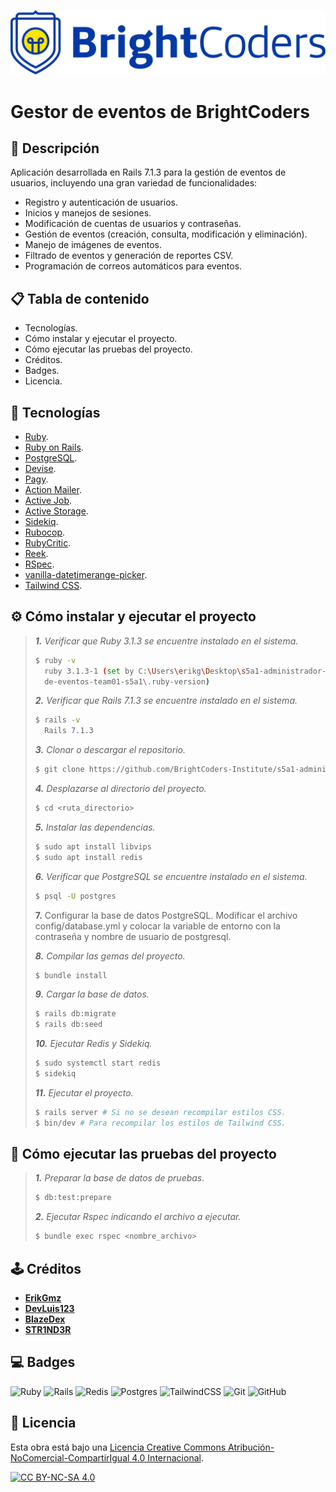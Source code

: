 ![BrightCoders Logo](img/logo.png)

# Gestor de eventos de BrightCoders

## 📓 Descripción
Aplicación desarrollada en Rails 7.1.3 para la gestión de eventos de usuarios, incluyendo una gran variedad de funcionalidades:
- Registro y autenticación de usuarios.
- Inicios y manejos de sesiones.
- Modificación de cuentas de usuarios y contraseñas.
- Gestión de eventos (creación, consulta, modificación y eliminación).
- Manejo de imágenes de eventos.
- Filtrado de eventos y generación de reportes CSV.
- Programación de correos automáticos para eventos.

## 📋 Tabla de contenido

- Tecnologías.
- Cómo instalar y ejecutar el proyecto.
- Cómo ejecutar las pruebas del proyecto.
- Créditos.
- Badges.
- Licencia.

## 🔧 Tecnologías
- [Ruby](https://www.ruby-lang.org/es/).
- [Ruby on Rails](https://rubyonrails.org/).
- [PostgreSQL](https://www.postgresql.org/).
- [Devise](https://github.com/heartcombo/devise).
- [Pagy](https://github.com/ddnexus/pagy).
- [Action Mailer](https://guides.rubyonrails.org/action_mailer_basics.html).
- [Active Job](https://guides.rubyonrails.org/active_job_basics.html).
- [Active Storage](https://edgeguides.rubyonrails.org/active_storage_overview.html).
- [Sidekiq](https://github.com/sidekiq/sidekiq).
- [Rubocop](https://github.com/rubocop/rubocop).
- [RubyCritic](https://github.com/whitesmith/rubycritic).
- [Reek](https://github.com/troessner/reek).
- [RSpec](https://rspec.info/).
- [vanilla-datetimerange-picker](https://github.com/alumuko/vanilla-datetimerange-picker).
- [Tailwind CSS](https://tailwindcss.com/docs/guides/ruby-on-rails).

## ⚙️ Cómo instalar y ejecutar el proyecto
>_**1.** Verificar que Ruby 3.1.3 se encuentre instalado en el sistema._
>```bash
>$ ruby -v
>   ruby 3.1.3-1 (set by C:\Users\erikg\Desktop\s5a1-administrador-
>   de-eventos-team01-s5a1\.ruby-version)
>```
>
>_**2.** Verificar que Rails 7.1.3 se encuentre instalado en el sistema._
>```bash
>$ rails -v
>   Rails 7.1.3
>```
>
>_**3.** Clonar o descargar el repositorio._
>```bash
>$ git clone https://github.com/BrightCoders-Institute/s5a1-administrador-de-eventos-team01-s5a1.git
>```
>
>_**4.** Desplazarse al directorio del proyecto._
>```bash
>$ cd <ruta_directorio>
>```
>
>_**5.** Instalar las dependencias._
>```bash
>$ sudo apt install libvips
>$ sudo apt install redis
>```
>
>_**6.** Verificar que PostgreSQL se encuentre instalado en el sistema._
>```bash
>$ psql -U postgres
>```
>
>**7.** Configurar la base de datos PostgreSQL. Modificar el archivo config/database.yml y colocar la variable de
entorno con la contraseña y nombre de usuario de postgresql.
>
>_**8.** Compilar las gemas del proyecto._
>```bash
>$ bundle install
>```
>
>_**9.** Cargar la base de datos._
>```bash
>$ rails db:migrate
>$ rails db:seed
>```
>
>_**10.** Ejecutar Redis y Sidekiq._
>```bash
>$ sudo systemctl start redis
>$ sidekiq
>```
>
>_**11.** Ejecutar el proyecto._
>```bash
>$ rails server # Si no se desean recompilar estilos CSS.
>$ bin/dev # Para recompilar los estilos de Tailwind CSS.
>```

## 🔬 Cómo ejecutar las pruebas del proyecto
>_**1.** Preparar la base de datos de pruebas._
>```bash
>$ db:test:prepare
>```
>
>_**2.** Ejecutar Rspec indicando el archivo a ejecutar._
>```bash
>$ bundle exec rspec <nombre_archivo>
>```

## 🕹️ Créditos
- **[ErikGmz](https://github.com/ErikGmz)**
- **[DevLuis123](https://github.com/DevLuis123)**
- **[BlazeDex](https://github.com/BlazeDex)**
- **[STR1ND3R](https://github.com/STR1ND3R)**

## 💻 Badges
![Ruby](https://img.shields.io/badge/ruby-%23CC342D.svg?style=for-the-badge&logo=ruby&logoColor=white)
![Rails](https://img.shields.io/badge/rails-%23CC0000.svg?style=for-the-badge&logo=ruby-on-rails&logoColor=white)
![Redis](https://img.shields.io/badge/redis-%23DD0031.svg?style=for-the-badge&logo=redis&logoColor=white)
![Postgres](https://img.shields.io/badge/postgres-%23316192.svg?style=for-the-badge&logo=postgresql&logoColor=white)
![TailwindCSS](https://img.shields.io/badge/tailwindcss-%2338B2AC.svg?style=for-the-badge&logo=tailwind-css&logoColor=white)
![Git](https://img.shields.io/badge/git-%23F05033.svg?style=for-the-badge&logo=git&logoColor=white)
![GitHub](https://img.shields.io/badge/github-%23121011.svg?style=for-the-badge&logo=github&logoColor=white)

## 📖 Licencia
Esta obra está bajo una
[Licencia Creative Commons Atribución-NoComercial-CompartirIgual 4.0 Internacional][cc-by-nc-sa].

[![CC BY-NC-SA 4.0][cc-by-nc-sa-image]][cc-by-nc-sa]

[cc-by-nc-sa]: https://creativecommons.org/licenses/by-nc-sa/4.0/deed.es
[cc-by-nc-sa-image]: https://licensebuttons.net/l/by-nc-sa/4.0/88x31.png
[cc-by-nc-sa-shield]: https://img.shields.io/badge/License-CC%20BY--NC--SA%204.0-lightgrey.svg``
